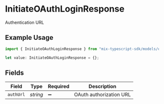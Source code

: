 # InitiateOAuthLoginResponse

Authentication URL

## Example Usage

```typescript
import { InitiateOAuthLoginResponse } from "mix-typescript-sdk/models/operations";

let value: InitiateOAuthLoginResponse = {};
```

## Fields

| Field                   | Type                    | Required                | Description             |
| ----------------------- | ----------------------- | ----------------------- | ----------------------- |
| `authUrl`               | *string*                | :heavy_minus_sign:      | OAuth authorization URL |